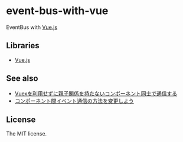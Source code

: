 # event-bus-with-vue

EventBus with [Vue.js](https://vuejs.org/)

## Libraries

- [Vue.js](https://vuejs.org/)

## See also

- [Vuexを利用せずに親子関係を持たないコンポーネント同士で通信する](http://www.ie-kau.net/entry/communication_between_components_without_parent-child_relation_in_vuejs)
- [コンポーネント間イベント通信の方法を変更しよう](http://qiita.com/c-cho/items/5003347da40dcfca1b36)

## License

The MIT license.
